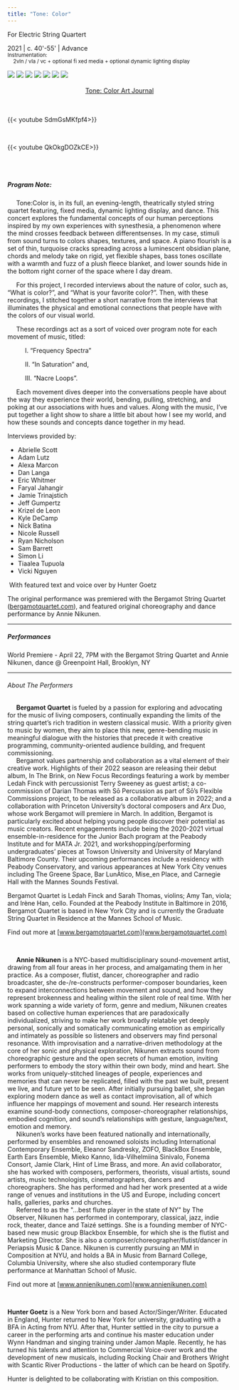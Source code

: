```yaml
---
title: "Tone: Color"
---
```

For Electric String Quartert

2021     |     c. 40'-55'     |     Advance
<br>
<small>Instrumentation:</small><br>
<small>&nbsp; &nbsp; 2vln / vla / vc + optional fi xed media + optional dynamic lighting display</small><br>
<div class="gap:5 cols:7">
    <img src="/tone_color_red.webp"> </img>
    <img src="/tone_color_orange.webp"> </img>
    <img src="/tone_color_yellow.webp"> </img>
    <img src="/tone_color_green.webp"> </img>
    <img src="/tone_color_magenta.webp"> </img>
    <img src="/tone_color_purple.webp"> </img>
    <img src="/tone_color_violet.webp"> </img>
</div>

<br>

<center><a href="/Tone Color Book.pdf">Tone: Color Art Journal</a></center>

<br>
<br>

{{< youtube SdmGsMKfpf4>}}

<br>

{{< youtube QkOkgDOZkCE>}}

<br>
<br>

##### Program Note: 

     Tone:Color is, in its full, an evening-length, theatrically styled string quartet featuring, fixed media, dynamic lighting display, and dance. This concert explores the fundamental concepts of our human perceptions inspired by my own experiences with synesthesia, a phenomenon where the mind crosses feedback between differentsenses. In my case, stimuli from sound turns to colors shapes, textures, and space. A piano flourish is a set of thin, turquoise cracks spreading across a luminescent obsidian plane, chords and melody take on rigid, yet flexible shapes, bass tones oscillate with a warmth and fuzz of a plush fleece blanket, and lower sounds hide in the bottom right corner of the space where I day dream.

     For this project, I recorded interviews about the nature of color, such as, “What is color?”, and “What is your favorite color?”. Then, with these recordings, I stitched together a short narrative from the interviews that illuminates the physical and emotional connections that people have with the colors of our visual world.

     These recordings act as a sort of voiced over program note for each movement of music, titled:

          I. “Frequency Spectra”

          II. “In Saturation” and,

          III. “Nacre Loops”.

     Each movement dives deeper into the conversations people have about the way they experience their world, bending, pulling, stretching, and poking at our associations with hues and values. Along with the music, I’ve put together a light show to share a little bit about how I see my world, and how these sounds and concepts dance together in my head.

Interviews provided by:
- Abrielle Scott
- Adam Lutz
- Alexa Marcon
- Dan Langa
- Eric Whitmer   
- Faryal Jahangir 
- Jamie Trinajstich     
- Jeff Gumpertz
- Krizel de Leon 
- Kyle DeCamp 
- Nick Batina 
- Nicole Russell
- Ryan Nicholson
- Sam Barrett
- Simon Li
- Tiaalea Tupuola  
- Vicki Nguyen

 With featured text and voice over by Hunter Goetz

The original performance was premiered with the Bergamot String Quartet ([bergamotquartet.com](http://Bergamotquartet.com)), and featured original choreography and dance performance by Annie Nikunen.

---
##### Performances

World Premiere - April 22, 7PM with the Bergamot String Quartet and Annie Nikunen, dance @ Greenpoint Hall, Brooklyn, NY

---
###### About The Performers

     **Bergamot Quartet** is fueled by a passion for exploring and advocating for the music of living composers, continually expanding the limits of the string quartet’s rich tradition in western classical music. With a priority given to music by women, they aim to place this new, genre-bending music in meaningful dialogue with the histories that precede it with creative programming, community-oriented audience building, and frequent commissioning. <br>
     Bergamot values partnership and collaboration as a vital element of their creative work. Highlights of their 2022 season are releasing their debut album, In The Brink, on New Focus Recordings featuring a work by member Ledah Finck with percussionist Terry Sweeney as guest artist; a co-commission of Darian Thomas with Sō Percussion as part of Sō’s Flexible Commissions project, to be released as a collaborative album in 2022; and a collaboration with Princeton University’s doctoral composers and Arx Duo, whose work Bergamot will premiere in March. In addition, Bergamot is particularly excited about helping young people discover their potential as music creators. Recent engagements include being the 2020-2021 virtual ensemble-in-residence for the Junior Bach program at the Peabody Institute and for MATA Jr. 2021, and workshopping/performing undergraduates’ pieces at Towson University and University of Maryland Baltimore County. Their upcoming performances include a residency with Peabody Conservatory, and various appearances at New York City venues including The Greene Space, Bar LunÀtico, Mise_en Place, and Carnegie Hall with the Mannes Sounds Festival.

Bergamot Quartet is Ledah Finck and Sarah Thomas, violins; Amy Tan, viola; and Irène Han, cello. Founded at the Peabody Institute in Baltimore in 2016, Bergamot Quartet is based in New York City and is currently the Graduate String Quartet in Residence at the Mannes School of Music.

Find out more at [www.bergamotquartet.com](www.bergamotquartet.com)

<br>

     **Annie Nikunen** is a NYC-based multidisciplinary sound-movement artist, drawing from all four areas in her process, and amalgamating them in her practice. As a composer, flutist, dancer, choreographer and radio broadcaster, she de-/re-constructs performer-composer boundaries, keen to expand interconnections between movement and sound, and how they represent brokenness and healing within the silent role of real time. With her work spanning a wide variety of form, genre and medium, Nikunen creates based on collective human experiences that are paradoxically individualized, striving to make her work broadly relatable yet deeply personal, sonically and somatically communicating emotion as empirically and intimately as possible so listeners and observers may find personal resonance. With improvisation and a narrative-driven methodology at the core of her sonic and physical exploration, Nikunen extracts sound from choreographic gesture and the open secrets of human emotion, inviting performers to embody the story within their own body, mind and heart. She works from uniquely-stitched lineages of people, experiences and memories that can never be replicated, filled with the past we built, present we live, and future yet to be seen. After initially pursuing ballet, she began exploring modern dance as well as contact improvisation, all of which influence her mappings of movement and sound. Her research interests examine sound-body connections, composer-choreographer relationships, embodied cognition, and sound’s relationships with gesture, language/text, emotion and memory.<br>
     Nikunen’s works have been featured nationally and internationally, performed by ensembles and renowned soloists including International Contemporary Ensemble, Eleanor Sandresky, ZOFO, BlackBox Ensemble, Earth Ears Ensemble, Mieko Kanno, Iida-Vilhelmiina Sinivalo, Fonema Consort, Jamie Clark, Hint of Lime Brass, and more. An avid collaborator, she has worked with composers, performers, theorists, visual artists, sound artists, music technologists, cinematographers, dancers and choreographers. She has performed and had her work presented at a wide range of venues and institutions in the US and Europe, including concert halls, galleries, parks and churches.<br>
     Referred to as the "...best flute player in the state of NY" by The Observer, Nikunen has performed in contemporary, classical, jazz, indie rock, theater, dance and Taizé settings. She is a founding member of NYC-based new music group Blackbox Ensemble, for which she is the flutist and Marketing Director. She is also a composer/choreographer/flutist/dancer in Periapsis Music & Dance. Nikunen is currently pursuing an MM in Composition at NYU, and holds a BA in Music from Barnard College, Columbia University, where she also studied contemporary flute performance at Manhattan School of Music.​

Find out more at [www.annienikunen.com](www.annienikunen.com)

<br>


**Hunter Goetz** is a New York born and based Actor/Singer/Writer. Educated in England, Hunter returned to New York for university, graduating with a BFA in Acting from NYU. After that, Hunter settled in the city to pursue a career in the performing arts and continue his master education under Wynn Handman and singing training under Jamon Maple. Recently, he has turned his talents and attention to Commercial Voice-over work and the development of new musicals, including Rocking Chair and Brothers Wright with Scantic River Productions - the latter of which can be heard on Spotify.

Hunter is delighted to be collaborating with Kristian on this composition.